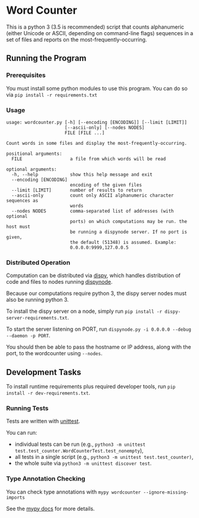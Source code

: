 # Word Counter

This is a python 3
(3.5 is recommended)
script that counts alphanumeric
(either Unicode or ASCII, depending on command-line flags)
sequences in a set of files
and reports on the most-frequently-occurring.


## Running the Program

### Prerequisites

You must install some python modules to use this program. You can do so via
`pip install -r requirements.txt`


### Usage

```
usage: wordcounter.py [-h] [--encoding [ENCODING]] [--limit [LIMIT]]
                      [--ascii-only] [--nodes NODES]
                      FILE [FILE ...]

Count words in some files and display the most-frequently-occurring.

positional arguments:
  FILE                  a file from which words will be read

optional arguments:
  -h, --help            show this help message and exit
  --encoding [ENCODING]
                        encoding of the given files
  --limit [LIMIT]       number of results to return
  --ascii-only          count only ASCII alphanumeric character sequences as
                        words
  --nodes NODES         comma-separated list of addresses (with optional
                        ports) on which computations may be run. the host must
                        be running a dispynode server. If no port is given,
                        the default (51348) is assumed. Example:
                        0.0.0.0:9999,127.0.0.5
```


### Distributed Operation

Computation can be distributed via 
[dispy](http://dispy.sourceforge.net/),
which handles distribution of code and files to nodes running
[dispynode](http://dispy.sourceforge.net/dispynode.html).

Because our computations require python 3, the dispy server nodes must also be running python 3.

To install the dispy server on a node, simply run
`pip install -r dispy-server-requirements.txt`.

To start the server listening on PORT, run
`dispynode.py -i 0.0.0.0 --debug --daemon -p PORT`.

You should then be able to pass the hostname or IP address, along with the port, to the wordcounter using `--nodes`.


## Development Tasks

To install runtime requirements plus required developer tools, run
`pip install -r dev-requirements.txt`.


### Running Tests

Tests are written with
[unittest](https://docs.python.org/3/library/unittest.html).

You can run:
* individual tests can be run (e.g.,
`python3 -m unittest test.test_counter.WordCounterTest.test_nonempty`),
* all tests in a single script (e.g.,
`python3 -m unittest test.test_counter)`,
* the whole suite via
`python3 -m unittest discover test`.


### Type Annotation Checking

You can check type annotations with
`mypy wordcounter --ignore-missing-imports`

See the
[mypy docs](http://mypy.readthedocs.io/en/latest/)
for more details.

